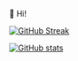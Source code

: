 👋 Hi!

[![GitHub Streak](https://streak-stats.demolab.com?user=tomek-f&theme=gotham&hide_border=true)](https://www.youtube.com/watch?v=KaOC9danxNo)

<!---
![Top Langs](https://github-readme-stats.vercel.app/api/top-langs/?username=tomek-f&theme=gotham&hide_border=true)
--->

[![GitHub stats](https://github-readme-stats.vercel.app/api?username=tomek-f&theme=gotham&count_private=true&hide_border=true)](https://www.youtube.com/watch?v=jLXTBbMRxK8)



<!---
[![GitHub Streak](https://streak-stats.demolab.com?user=tomek-f&theme=gotham&hide_border=true)](https://git.io/streak-stats)

[![Top Langs](https://github-readme-stats.vercel.app/api/top-langs/?username=tomek-f&theme=gotham&hide_border=true)](https://github.com/anuraghazra/github-readme-stats)

![Anurag's GitHub stats](https://github-readme-stats.vercel.app/api?username=tomek-f&theme=gotham&count_private=true&hide_border=true)

tomek-f/tomek-f is a ✨ special ✨ repository because its `README.md` (this file) appears on your GitHub profile.
You can click the Preview link to take a look at your changes.
--->
